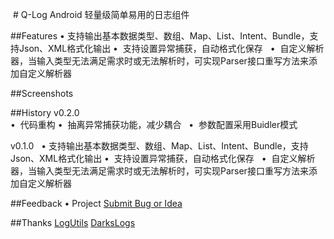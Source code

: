  # Q-Log
Android 轻量级简单易用的日志组件

##Features
•  支持输出基本数据类型、数组、Map、List、Intent、Bundle，支持Json、XML格式化输出 
•  支持设置异常捕获，自动格式化保存  
•  自定义解析器，当输入类型无法满足需求时或无法解析时，可实现Parser接口重写方法来添加自定义解析器  

##Screenshots


##History
v0.2.0  
•  代码重构
•  抽离异常捕获功能，减少耦合  
•  参数配置采用Buidler模式

v0.1.0  
•  支持输出基本数据类型、数组、Map、List、Intent、Bundle，支持Json、XML格式化输出 
•  支持设置异常捕获，自动格式化保存  
•  自定义解析器，当输入类型无法满足需求时或无法解析时，可实现Parser接口重写方法来添加自定义解析器

##Feedback
•  Project  [Submit Bug or Idea](https://github.com/DesignQu/Tool-Log/issues)   

##Thanks
[LogUtils](https://github.com/pengwei1024/LogUtils)
[DarksLogs](https://github.com/liulhdarks/darks-logs)
